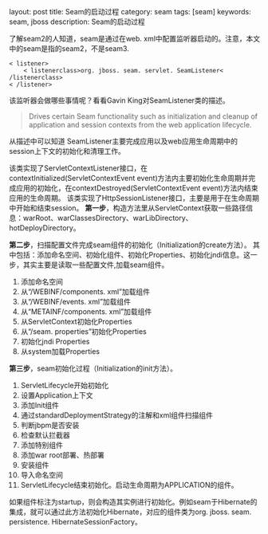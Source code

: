 
layout: post
title: Seam的启动过程
category: seam
tags: [seam]
keywords: seam, jboss
description: Seam的启动过程


了解seam2的人知道，seam是通过在web. xml中配置监听器启动的。注意，本文中的seam是指的seam2，不是seam3. 

	< listener>
		< listenerclass>org. jboss. seam. servlet. SeamListener< /listenerclass>
	< /listener>

该监听器会做哪些事情呢？看看Gavin King对SeamListener类的描述。
<blockquote>Drives certain Seam functionality such as initialization and cleanup of application and session contexts from the web application lifecycle. </blockquote>

从描述中可以知道
SeamListener主要完成应用以及web应用生命周期中的session上下文的初始化和清理工作。

该类实现了ServletContextListener接口，在contextInitialized(ServletContextEvent event)方法内主要初始化生命周期并完成应用的初始化，在contextDestroyed(ServletContextEvent event)方法内结束应用的生命周期。
该类实现了HttpSessionListener接口，主要是用于在生命周期中开始和结束session。
<strong>第一步</strong>，构造方法里从ServletContext获取一些路径信息：warRoot、warClassesDirectory、warLibDirectory、hotDeployDirectory。

<strong>第二步</strong>，扫描配置文件完成seam组件的初始化（Initialization的create方法）。
其中包括：添加命名空间、初始化组件、初始化Properties、初始化jndi信息。这一步，其实主要是读取一些配置文件,加载seam组件。

 1. 添加命名空间
 2. 从“/WEBINF/components. xml”加载组件
 3. 从“/WEBINF/events. xml”加载组件
 4. 从“METAINF/components. xml”加载组件
 5. 从ServletContext初始化Properties
 6. 从“/seam. properties”初始化Properties
 7. 初始化jndi Properties
 8. 从system加载Properties

<strong>第三步</strong>，seam初始化过程（Initialization的init方法）。

 1. ServletLifecycle开始初始化
 2. 设置Application上下文
 3. 添加Init组件
 4. 通过standardDeploymentStrategy的注解和xml组件扫描组件
 5. 判断jbpm是否安装
 6. 检查默认拦截器
 7. 添加特别组件
 8. 添加war root部署、热部署
 9. 安装组件
 10. 导入命名空间
 11. ServletLifecycle结束初始化。启动生命周期为APPLICATION的组件。

如果组件标注为startup，则会构造其实例进行初始化。例如seam于Hibernate的集成，就可以通过此方法初始化Hibernate，对应的组件类为org. jboss. seam. persistence. HibernateSessionFactory。

